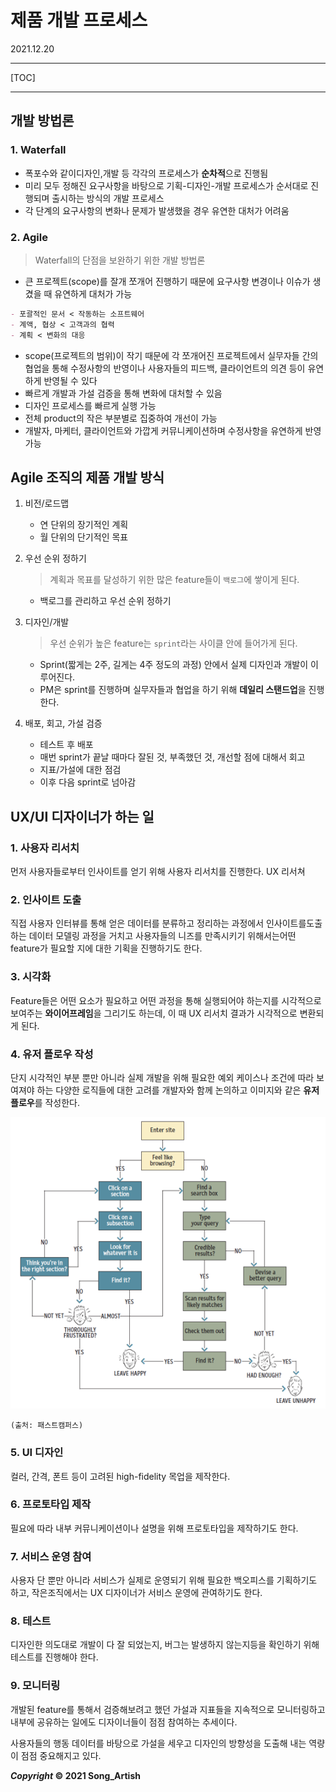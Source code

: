 # 제품 개발 프로세스

2021.12.20

---

[TOC]

---



## 개발 방법론

### 1. Waterfall

- 폭포수와 같이디자인,개발 등 각각의 프로세스가 **순차적**으로 진행됨
- 미리 모두 정해진 요구사항을 바탕으로 기획-디자인-개발 프로세스가 순서대로 진행되며 출시하는 방식의 개발 프로세스
- 각 단계의 요구사항의 변화나 문제가 발생했을 경우 유연한 대처가 어려움



### 2. Agile

> Waterfall의 단점을 보완하기 위한 개발 방법론

- 큰 프로젝트(scope)를 잘개 쪼개어 진행하기 때문에 요구사항 변경이나 이슈가 생겼을 때 유연하게 대처가 가능

```markdown
- 포괄적인 문서 < 작동하는 소프트웨어
- 계액, 협상 < 고객과의 협력
- 계획 < 변화의 대응
```

- scope(프로젝트의 범위)이 작기 때문에 각 쪼개어진 프로젝트에서 실무자들 간의 협업을 통해 수정사항의 반영이나 사용자들의 피드백, 클라이언트의 의견 등이 유연하게 반영될 수 있다
- 빠르게 개발과 가설 검증을 통해 변화에 대처할 수 있음
- 디자인 프로세스를 빠르게 실행 가능
- 전체 product의 작은 부분별로 집중하여 개선이 가능
- 개발자, 마케터, 클라이언트와 가깝게 커뮤니케이션하며 수정사항을 유연하게 반영 가능



## Agile 조직의 제품 개발 방식

1. 비전/로드맵

   - 연 단위의 장기적인 계획
   - 월 단위의 단기적인 목표

2. 우선 순위 정하기

   > 계획과 목표를 달성하기 위한 많은 feature들이 `백로그`에 쌓이게 된다.

   - 백로그를 관리하고 우선 순위 정하기

3. 디자인/개발

   >  우선 순위가 높은 feature는 `sprint`라는 사이클 안에 들어가게 된다.

   - Sprint(짧게는 2주, 길게는 4주 정도의 과정) 안에서 실제 디자인과 개발이 이루어진다.
   - PM은 sprint를 진행하며 실무자들과 협업을 하기 위해 **데일리 스탠드업**을 진행한다.

4. 배포, 회고, 가설 검증

   - 테스트 후 배포
   - 매번 sprint가 끝날 때마다 잘된 것, 부족했던 것, 개선할 점에 대해서 회고
   - 지표/가설에 대한 점검
   - 이후 다음 sprint로 넘아감



## UX/UI 디자이너가 하는 일

### 1. 사용자 리서치

 먼저 사용자들로부터 인사이트를 얻기 위해 사용자 리서치를 진행한다. UX 리서쳐

### 2. 인사이트 도출

 직접 사용자 인터뷰를 통해 얻은 데이터를 분류하고 정리하는 과정에서 인사이트를도출하는 데이터 모델링 과정을 거치고 사용자들의 니즈를 만족시키기 위해서는어떤 feature가 필요할 지에 대한 기획을 진행하기도 한다.

### 3. 시각화

 Feature들은 어떤 요소가 필요하고 어떤 과정을 통해 실행되어야 하는지를 시각적으로보여주는 **와이어프레임**을 그리기도 하는데, 이 때 UX 리서치 결과가 시각적으로 변환되게 된다.

### 4. 유저 플로우 작성

 단지 시각적인 부분 뿐만 아니라 실제 개발을 위해 필요한 예외 케이스나 조건에 따라 보여져야 하는 다양한 로직들에 대한 고려를 개발자와 함께 논의하고 이미지와 같은 **유저 플로우**를 작성한다.

![13_User_Flow](img/13_User_Flow.png)

`(출처: 패스트캠퍼스)`

### 5. UI 디자인

 컬러, 간격, 폰트 등이 고려된 high-fidelity 목업을 제작한다.

### 6. 프로토타입 제작

 필요에 따라 내부 커뮤니케이션이나 설명을 위해 프로토타입을 제작하기도 한다.

### 7. 서비스 운영 참여

 사용자 단 뿐만 아니라 서비스가 실제로 운영되기 위해 필요한 백오피스를 기획하기도 하고, 작은조직에서는 UX 디자이너가 서비스 운영에 관여하기도 한다.

### 8. 테스트

 디자인한 의도대로 개발이 다 잘 되었는지, 버그는 발생하지 않는지등을 확인하기 위해 테스트를 진행해야 한다.

### 9. 모니터링

 개발된 feature를 통해서 검증해보려고 했던 가설과 지표들을 지속적으로 모니터링하고 내부에 공유하는 일에도 디자이너들이 점점 참여하는 추세이다.

 사용자들의 행동 데이터를 바탕으로 가설을 세우고 디자인의 방향성을 도출해 내는 역량이 점점 중요해지고 있다.



***Copyright* © 2021 Song_Artish**